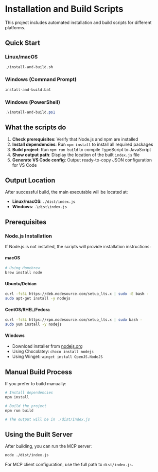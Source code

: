# Installation and Build Scripts

This project includes automated installation and build scripts for different platforms.

## Quick Start

### Linux/macOS
```bash
./install-and-build.sh
```

### Windows (Command Prompt)
```cmd
install-and-build.bat
```

### Windows (PowerShell)
```powershell
.\install-and-build.ps1
```

## What the scripts do

1. **Check prerequisites**: Verify that Node.js and npm are installed
2. **Install dependencies**: Run `npm install` to install all required packages
3. **Build project**: Run `npm run build` to compile TypeScript to JavaScript
4. **Show output path**: Display the location of the built `index.js` file
5. **Generate VS Code config**: Output ready-to-copy JSON configuration for VS Code

## Output Location

After successful build, the main executable will be located at:
- **Linux/macOS**: `./dist/index.js`
- **Windows**: `.\dist\index.js`

## Prerequisites

### Node.js Installation

If Node.js is not installed, the scripts will provide installation instructions:

#### macOS
```bash
# Using Homebrew
brew install node
```

#### Ubuntu/Debian
```bash
curl -fsSL https://deb.nodesource.com/setup_lts.x | sudo -E bash -
sudo apt-get install -y nodejs
```

#### CentOS/RHEL/Fedora
```bash
curl -fsSL https://rpm.nodesource.com/setup_lts.x | sudo bash -
sudo yum install -y nodejs
```

#### Windows
- Download installer from [nodejs.org](https://nodejs.org/)
- Using Chocolatey: `choco install nodejs`
- Using Winget: `winget install OpenJS.NodeJS`

## Manual Build Process

If you prefer to build manually:

```bash
# Install dependencies
npm install

# Build the project
npm run build

# The output will be in ./dist/index.js
```

## Using the Built Server

After building, you can run the MCP server:

```bash
node ./dist/index.js
```

For MCP client configuration, use the full path to `dist/index.js`.